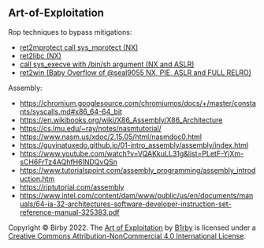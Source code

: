 ## Art-of-Exploitation

Rop techniques to bypass mitigations:

- [ret2mprotect call sys_mprotect (NX)](https://github.com/B1rby/Art-of-Exploitation/blob/main/rop/ret2mprotect/ret2mprotect.md)
- [ret2libc (NX)](https://github.com/B1rby/Art-of-Exploitation/blob/main/rop/ret2libc/ret2libc.md)
- [call sys_execve with /bin/sh argument (NX and ASLR)](https://github.com/B1rby/Art-of-Exploitation/blob/main/rop/sys_execve/call%20sys_execve.md)
- [ret2win (Baby Overflow of @seal9055 NX, PIE, ASLR and FULL RELRO)](https://github.com/B1rby/Art-of-Exploitation/blob/main/rop/pwnzero2hero/baby_overflow/baby_overflow.md)

Assembly:
- https://chromium.googlesource.com/chromiumos/docs/+/master/constants/syscalls.md#x86_64-64_bit
- https://en.wikibooks.org/wiki/X86_Assembly/X86_Architecture
- https://cs.lmu.edu/~ray/notes/nasmtutorial/
- https://www.nasm.us/xdoc/2.15.05/html/nasmdoc0.html
- https://guyinatuxedo.github.io/01-intro_assembly/assembly/index.html
- https://www.youtube.com/watch?v=VQAKkuLL31g&list=PLetF-YjXm-sCH6FrTz4AQhfH6INDQvQSn
- https://www.tutorialspoint.com/assembly_programming/assembly_introduction.htm
- https://riptutorial.com/assembly
- https://www.intel.com/content/dam/www/public/us/en/documents/manuals/64-ia-32-architectures-software-developer-instruction-set-reference-manual-325383.pdf

Copyright © Birby 2022. The [Art of Exploitation](https://github.com/B1rby/Art-of-Exploitation) by [B1rby](https://github.com/B1rby) is licensed under a [Creative Commons Attribution-NonCommercial 4.0 International License](https://creativecommons.org/licenses/by-nc/4.0/).
